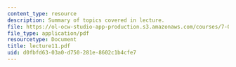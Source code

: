 ```yaml
---
content_type: resource
description: Summary of topics covered in lecture.
file: https://ol-ocw-studio-app-production.s3.amazonaws.com/courses/7-03-genetics-fall-2004/d0fbfd6303a0d750281e8602c1b4cfe7_lecture11.pdf
file_type: application/pdf
resourcetype: Document
title: lecture11.pdf
uid: d0fbfd63-03a0-d750-281e-8602c1b4cfe7
---
```

